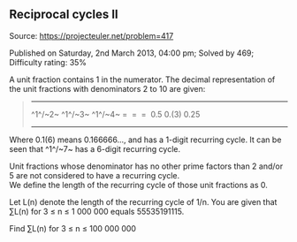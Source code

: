 Reciprocal cycles II
--------------------

Source: https://projecteuler.net/problem=417

Published on Saturday, 2nd March 2013, 04:00 pm; Solved by 469;
Difficulty rating: 35%

A unit fraction contains 1 in the numerator. The decimal representation
of the unit fractions with denominators 2 to 10 are given:

>   ------------------------ ------------------------ ------------------------
>   ^1^/~2~                  ^1^/~3~                  ^1^/~4~
>   =                        =                        = 
>   0.5                      0.(3)                    0.25
>   ------------------------ ------------------------ ------------------------
>
Where 0.1(6) means 0.166666..., and has a 1-digit recurring cycle. It
can be seen that ^1^/~7~ has a 6-digit recurring cycle.

Unit fractions whose denominator has no other prime factors than 2
and/or 5 are not considered to have a recurring cycle.\
 We define the length of the recurring cycle of those unit fractions as
0.

Let L(n) denote the length of the recurring cycle of 1/n. You are given
that ∑L(n) for 3 ≤ n ≤ 1 000 000 equals 55535191115.

Find ∑L(n) for 3 ≤ n ≤ 100 000 000

